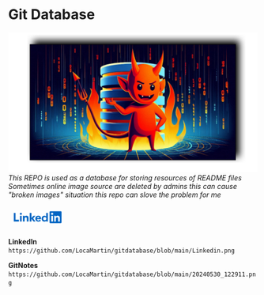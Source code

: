 # Git Database
![Git Database](https://github.com/LocaMartin/gitdatabase/blob/main/20240601_132149.png)
*This REPO is used as a database for storing resources of README files*
*Sometimes online image source are deleted by admins this can cause "broken images" situation this repo can slove the problem for me*

<h3 align="left" style="padding: 10px; margin: 0;">
  <a href="https://www.linkedin.com/in/lokanath-pradhan-014ab2278?utm_source=share&utm_campaign=share_via&utm_content=profile&utm_medium=android_app"> 
    <img src="https://github.com/LocaMartin/gitdatabase/blob/main/Linkedin.png" width="100" alt="LinkedIn">
  </a>
</h3>

**LinkedIn**
`https://github.com/LocaMartin/gitdatabase/blob/main/Linkedin.png`

**GitNotes**
`https://github.com/LocaMartin/gitdatabase/blob/main/20240530_122911.png`

